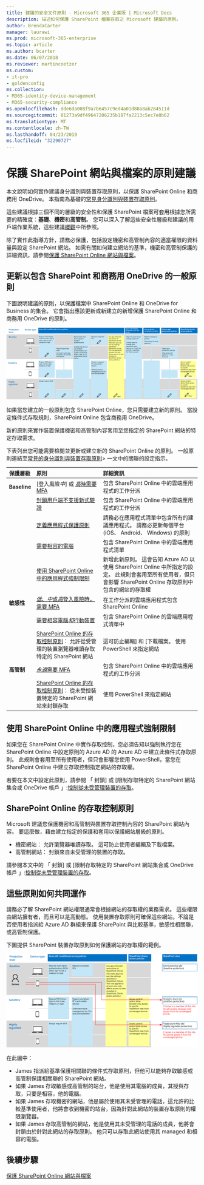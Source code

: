 ```yaml
---
title: 建議的安全文件原則 - Microsoft 365 企業版 | Microsoft Docs
description: 描述如何保護 SharePoint 檔案存取之 Microsoft 建議的原則。
author: BrendaCarter
manager: laurawi
ms.prod: microsoft-365-enterprise
ms.topic: article
ms.author: bcarter
ms.date: 06/07/2018
ms.reviewer: martincoetzer
ms.custom:
- it-pro
- goldenconfig
ms.collection:
- M365-identity-device-management
- M365-security-compliance
ms.openlocfilehash: dde6da008f9a7b6457c9ed4a01d88a8ab284511d
ms.sourcegitcommit: 81273a9df49647286235b187fa2213c5ec7e8b62
ms.translationtype: MT
ms.contentlocale: zh-TW
ms.lasthandoff: 04/23/2019
ms.locfileid: "32290727"
---
```

# <a name="policy-recommendations-for-securing-sharepoint-sites-and-files"></a>保護 SharePoint 網站與檔案的原則建議
本文說明如何實作建議身分識別與裝置存取原則，以保護 SharePoint Online 和商務用 OneDrive。 本指南為基礎的[常見身分識別與裝置存取原則](identity-access-policies.md)。 

這些建議根據三個不同的層級的安全性和保護 SharePoint 檔案可套用根據您所需要的精確度：**基礎**、**機密**和**高管制**。 您可以深入了解這些安全性層級和建議的用戶端作業系統，這些建議[概觀](microsoft-365-policies-configurations.md)中所參照。

除了實作此指導方針，請務必保護，包括設定機密和高管制內容的適當權限的資料量與設定 SharePoint 網站。 如需有關如何建立網站的基準，機密和高管制保護的詳細資訊，請參閱[保護 SharePoint Online 網站與檔案](https://docs.microsoft.com/office365/enterprise/secure-sharepoint-online-sites-and-files)。 

## <a name="updating-common-policies-to-include-sharepoint-and-onedrive-for-business"></a>更新以包含 SharePoint 和商務用 OneDrive 的一般原則
下圖說明建議的原則，以保護檔案中 SharePoint Online 和 OneDrive for Business 的集合。 它會指出應該更新或新建立的新增保護 SharePoint Online 和商務用 OneDrive 的原則。

![SharePoint Online 和 OneDrive 的原則的摘要](../images/identity-access-ruleset-sharepoint.png)

如果當您建立的一般原則包含 SharePoint Online，您只需要建立新的原則。 當設定條件式存取規則，SharePoint Online 包含商務用 OneDrive。

新的原則來實作裝置保護機密和高管制內容套用至您指定的 SharePoint 網站的特定存取需求。 

下表列出您可能需要檢閱並更新或建立新的 SharePoint Online 的原則。 一般原則連結至[常見的身分識別與裝置存取原則](identity-access-policies.md)> 一文中的關聯的設定指示。


|保護層級|原則|詳細資訊|
|:---------------|:-------|:----------------|
|**Baseline**|[登入風險*中*] 或 [*高*時需要 MFA](identity-access-policies.md#require-mfa-based-on-sign-in-risk)|包含 SharePoint Online 中的雲端應用程式的工作分派|
|        |[封鎖用戶端不支援新式驗證](identity-access-policies.md#block-clients-that-dont-support-modern-authentication)|包含 SharePoint Online 中的雲端應用程式的工作分派|
|        |[定義應用程式保護原則](identity-access-policies.md#define-app-protection-policies)|請務必在應用程式清單中包含所有的建議應用程式。 請務必更新每個平台 (iOS、 Android、 Windows) 的原則|
|        |[需要相容的電腦](identity-access-policies.md#require-compliant-pcs-but-not-compliant-phones-and-tablets)|包含 SharePoint Online 中的雲端應用程式清單|
|        |[使用 SharePoint Online 中的應用程式強制限制](#use-app-enforced-restrictions-in-sharepoint-online)|新增此新原則。 這會告知 Azure AD 以使用 SharePoint Online 中所指定的設定。 此規則會套用至所有使用者，但只會影響 SharePoint Online 存取原則中包含的網站的存取權|
|**敏感性**|[*低*、*中*或*高*登入風險時，需要 MFA](identity-access-policies.md#require-mfa-based-on-sign-in-risk)|在工作分派的雲端應用程式包含 SharePoint Online|
|         |[需要相容電腦*和*行動裝置](identity-access-policies.md#require-compliant-pcs-and-mobile-devices)|包含 SharePoint Online 的雲端應用程式清單中|
||[SharePoint Online 的存取控制原則](#sharepoint-online-access-control-policies)： 允許從受管理的裝置瀏覽器唯讀存取特定的 SharePoint 網站|這可防止編輯] 和 [下載檔案。 使用 PowerShell 來指定網站|
|**高管制**|[*永遠*需要 MFA](identity-access-policies.md#require-mfa-based-on-sign-in-risk)|包含 SharePoint Online 中的雲端應用程式的工作分派|
||[SharePoint Online 的存取控制原則](#use-app-enforced-restrictions-in-sharepoint-online)： 從未受控裝置特定的 SharePoint 網站來封鎖存取|使用 PowerShell 來指定網站|

## <a name="use-app-enforced-restrictions-in-sharepoint-online"></a>使用 SharePoint Online 中的應用程式強制限制
如果您在 SharePoint Online 中實作存取控制，您必須告知以強制執行您在 SharePoint Online 中設定原則的 Azure AD 的 Azure AD 中建立此條件式存取原則。 此規則會套用至所有使用者，但只會影響您使用 PowerShell，當您在 SharePoint Online 中建立存取控制指定網站的存取權。

若要在本文中設定此原則，請參閱 「 封鎖] 或 [限制存取特定的 SharePoint 網站集合或 OneDrive 帳戶 」:[控制從未受管理裝置的存取](https://support.office.com/article/Control-access-from-unmanaged-devices-5ae550c4-bd20-4257-847b-5c20fb053622)。


## <a name="sharepoint-online-access-control-policies"></a>SharePoint Online 的存取控制原則
Microsoft 建議您保護機密和高管制與裝置存取控制內容的 SharePoint 網站內容。 要這麼做，藉由建立指定的保護和套用以保護網站層級的原則。 
- 機密網站： 允許瀏覽器唯讀存取。 這可防止使用者編輯及下載檔案。
- 高管制網站： 封鎖來自未受管理的裝置的存取。

請參閱本文中的 「 封鎖] 或 [限制存取特定的 SharePoint 網站集合或 OneDrive 帳戶 」:[控制從未受管理裝置的存取](https://support.office.com/article/Control-access-from-unmanaged-devices-5ae550c4-bd20-4257-847b-5c20fb053622)。 

## <a name="how-these-policies-work-together"></a>這些原則如何共同運作
請務必了解 SharePoint 網站權限通常會根據網站的存取權的業務需求。 這些權限由網站擁有者，而且可以是高動態。 使用裝置存取原則可確保這些網站，不論是否使用者指派給 Azure AD 群組來保護 SharePoint 與比較基準，敏感性相關聯，或高管制保護。 

下圖提供 SharePoint 裝置存取原則如何保護網站的存取權的範例。

![SharePoint 的裝置存取原則如何保護網站](../images/SharePoint-rules-scenario.png)

在此圖中：
- James 指派給基準保護相關聯的條件式存取原則，但他可以能夠存取敏感或高管制保護相關聯的 SharePoint 網站。 
- 如果 James 存取敏感或高管制的站台，他是使用其電腦的成員，其授與存取，只要是相容，他的電腦。
- 如果 James 存取機密的網站，他是屬於使用其未受管理的電話，這允許的比較基準使用者，他將會收到機密的站台，因為針對此網站的裝置存取原則的權限瀏覽器。 
- 如果 James 存取高管制的網站，他是使用其未受管理的電話的成員，他將會封鎖由於針對此網站的存取原則。 他只可以存取此網站使用其 managed 和相容的電腦。




## <a name="next-steps"></a>後續步驟
[保護 SharePoint Online 網站與檔案](https://docs.microsoft.com/office365/enterprise/secure-sharepoint-online-sites-and-files)
